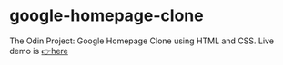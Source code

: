 # google-homepage-clone
The Odin Project: Google Homepage Clone using HTML and CSS. Live demo is [👉here](https://bhornbhaya.github.io/google-homepage/)


